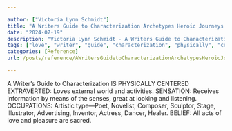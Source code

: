 ```yaml
---

author: ["Victoria Lynn Schmidt"]
title: "A Writers Guide to Characterization Archetypes Heroic Journeys and Other Elements of Dynamic Character Development - part0006_split_001.html"
date: "2024-07-19"
description: "Victoria Lynn Schmidt - A Writers Guide to Characterization Archetypes Heroic Journeys and Other Elements of Dynamic Character Development"
tags: ["love", "writer", "guide", "characterization", "physically", "centered", "extraverted", "external", "world", "activity", "sensation", "receives", "information", "mean", "sens", "great", "looking", "listening", "occupation", "artistic", "novelist", "composer", "sculptor", "stage", "illustrator"]
categories: [Reference]
url: /posts/reference/AWritersGuidetoCharacterizationArchetypesHeroicJourneysandOtherElementsofDynamicCharacterDevelopment-part0006split001html

---
```



A Writer’s Guide to Characterization
IS PHYSICALLY CENTERED
EXTRAVERTED: Loves external world and activities.
SENSATION: Receives information by means of the senses, great at looking and listening.
OCCUPATIONS: Artistic type—Poet, Novelist, Composer, Sculptor, Stage, Illustrator, Advertising, Inventor, Actress, Dancer, Healer.
BELIEF: All acts of love and pleasure are sacred.
